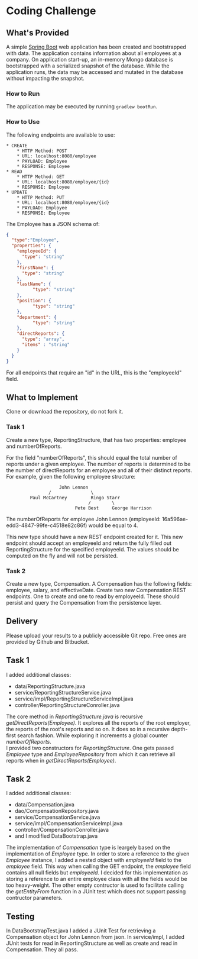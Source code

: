 # Coding Challenge
## What's Provided
A simple [Spring Boot](https://projects.spring.io/spring-boot/) web application has been created and bootstrapped 
with data. The application contains information about all employees at a company. On application start-up, an in-memory 
Mongo database is bootstrapped with a serialized snapshot of the database. While the application runs, the data may be
accessed and mutated in the database without impacting the snapshot.

### How to Run
The application may be executed by running `gradlew bootRun`.

### How to Use
The following endpoints are available to use:
```
* CREATE
    * HTTP Method: POST 
    * URL: localhost:8080/employee
    * PAYLOAD: Employee
    * RESPONSE: Employee
* READ
    * HTTP Method: GET 
    * URL: localhost:8080/employee/{id}
    * RESPONSE: Employee
* UPDATE
    * HTTP Method: PUT 
    * URL: localhost:8080/employee/{id}
    * PAYLOAD: Employee
    * RESPONSE: Employee
```
The Employee has a JSON schema of:
```json
{
  "type":"Employee",
  "properties": {
    "employeeId": {
      "type": "string"
    },
    "firstName": {
      "type": "string"
    },
    "lastName": {
          "type": "string"
    },
    "position": {
          "type": "string"
    },
    "department": {
          "type": "string"
    },
    "directReports": {
      "type": "array",
      "items" : "string"
    }
  }
}
```
For all endpoints that require an "id" in the URL, this is the "employeeId" field.

## What to Implement
Clone or download the repository, do not fork it.

### Task 1
Create a new type, ReportingStructure, that has two properties: employee and numberOfReports.

For the field "numberOfReports", this should equal the total number of reports under a given employee. The number of 
reports is determined to be the number of directReports for an employee and all of their distinct reports. For example, 
given the following employee structure:
```
                    John Lennon
                /               \
         Paul McCartney         Ringo Starr
                               /        \
                          Pete Best     George Harrison
```
The numberOfReports for employee John Lennon (employeeId: 16a596ae-edd3-4847-99fe-c4518e82c86f) would be equal to 4. 

This new type should have a new REST endpoint created for it. This new endpoint should accept an employeeId and return 
the fully filled out ReportingStructure for the specified employeeId. The values should be computed on the fly and will 
not be persisted.

### Task 2
Create a new type, Compensation. A Compensation has the following fields: employee, salary, and effectiveDate. Create 
two new Compensation REST endpoints. One to create and one to read by employeeId. These should persist and query the 
Compensation from the persistence layer.

## Delivery
Please upload your results to a publicly accessible Git repo. Free ones are provided by Github and Bitbucket.


## Task 1

I added additional classes:
- data/ReportingStructure.java
- service/ReportingStructureService.java
- service/impl/ReportingStructureServiceImpl.java
- controller/ReportingStructureConroller.java

The core method in <em>ReportingStructure.java </em> is recursive <em>getDirectReports(Employee)</em>. It explores all the reports of the root employer, the reports of the root's reports and so on. It does so in a recursive depth-first search fashion. While exploring it increments a global counter <em>numberOfReports</em>.<br>
I provided two constructors for <em>ReportingStructure</em>. One gets passed <em>Employee</em> type and <em>EmployeeRepository</em> from which it can retrieve all reports when in  <em>getDirectReports(Employee)</em>.

## Task 2

I added additional classes:
- data/Compensation.java
- dao/CompensationRepository.java
- service/CompensationService.java
- service/impl/CompensationServiceImpl.java
- controller/CompensationConroller.java<br>
- and I modified DataBootstrap.java

The implementation of <em>Compensation</em> type is leargely based on the implementation of <em>Employee</em> type. In order to store a reference to the given <em>Employee</em> instance, I added a nested object with <em>employeeId</em> field to the <em>employee</em> field. This way when calling the GET endpoint, the <em>employee</em> field contains all null fields but <em>employeeId</em>. I decided for this implementation as storing a reference to an entire employee class with all the fields would be too heavy-weight. The other empty contructor is used to facilitate calling the <em>getEntityFrom</em> function in a JUnit test which does not support passing contructor parameters.

## Testing

In DataBootstrapTest.java I added a JUnit Test for retrieving a Compensation object for John Lennon from json. In service/impl, I added JUnit tests for read in  ReportingStructure as well as create and read in Compensation. They all pass.
